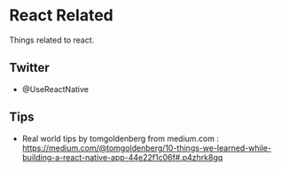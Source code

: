 # React Related

Things related to react.

## Twitter

- @UseReactNative

## Tips
- Real world tips by tomgoldenberg from medium.com :  
    https://medium.com/@tomgoldenberg/10-things-we-learned-while-building-a-react-native-app-44e22f1c06f#.p4zhrk8gq
